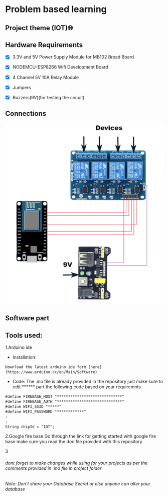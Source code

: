 # Problem based learning 

## Project theme (IOT):globe_with_meridians:

## Hardware Requirements

- [x] 3.3V and 5V Power Supply Module for MB102 Bread Board

- [x] NODEMCU-ESP8266 Wifi Development Board

- [x] 4 Channel 5V 10A Relay Module

- [x] Jumpers

- [x] Buzzers(9V)(for testing the circuit)

## Connections
![connections](https://github.com/Preetam2114/Chemistry-PBL/blob/master/project/connections.png?raw=true)




## Software part
## Tools used:

1.Arduino ide 
  - Installation:
  ```
  Download the latest arduino ide form [here](https://www.arduino.cc/en/Main/Software)
  ```
  - Code:
  The .ino file is already provided in the repository just make sure to edit ****** part the following code based on your requiremnts
  ```
  #define FIREBASE_HOST "*****************************" 
  #define FIREBASE_AUTH "*****************************"
  #define WIFI_SSID "*****"
  #define WIFI_PASSWORD "************"
  :
  :
  String chipId = "IOT";
  ```
2.Google fire base
  Go through the link for getting started with google fire base make sure you read the doc file provided with this repository
  
3
  


###### _dont forget to make changes while using for your projects as per the comments provided in .ino file in project folder_
###### Note: Don't share your Database Secret or else anyone can alter your database
